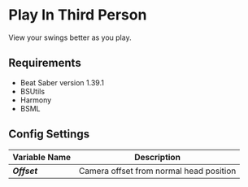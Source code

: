 
# Play In Third Person
View your swings better as you play.

## Requirements
- Beat Saber version 1.39.1
- BSUtils
- Harmony
- BSML

## Config Settings
|Variable Name|Description|
|-|-|
|***Offset***|Camera offset from normal head position|

